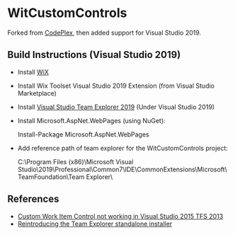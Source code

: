 # WitCustomControls
Forked from [CodePlex](https://archive.codeplex.com/?p=witcustomcontrols), then added support for Visual Studio 2019.

## Build Instructions (Visual Studio 2019)

* Install [WiX](https://github.com/wixtoolset/wix3)
* Install Wix Toolset Visual Studio 2019 Extension (from Visual Studio Marketplace)
* Install [Visual Studio Team Explorer 2019](https://visualstudio.microsoft.com/zh-hans/downloads/) (Under Visual Studio 2019)
* Install Microsoft.AspNet.WebPages (using NuGet):

  Install-Package Microsoft.AspNet.WebPages

* Add reference path of team explorer for the WitCustomControls project:

  C:\Program Files (x86)\Microsoft Visual Studio\2019\Professional\Common7\IDE\CommonExtensions\Microsoft\TeamFoundation\Team Explorer\


## References

* [Custom Work Item Control not working in Visual Studio 2015 TFS 2013](https://stackoverflow.com/questions/32341142/custom-work-item-control-not-working-in-visual-studio-2015-tfs-2013)
* [Reintroducing the Team Explorer standalone installer](https://devblogs.microsoft.com/devops/reintroducing-the-team-explorer-standalone-installer/)